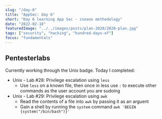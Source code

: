 ```yaml
---
slug: "/day-6"
title: "AppSec: day 6"
short: "Day 6 learning App Sec - zseano methodology"
date: "2022-02-18"
featuredImage: "../../images/posts/plan-2020/2020-plan.jpg"
tags: ["security", "hacking", "hundred-days-of"]
focus: "fundamentals"
---
```


## Pentesterlabs

Currently working through the Unix badge. Today I completed:

- Unix - Lab #28: Privilege escalation using `less`
  - Use `less` on a known file, then once in less use `:`
    to execute other commands as the user account you are sudoing
- Unix - Lab #29: Privilege escalation using `awk`
  - Read the contents of a file into `awk` by passing it as an arguent
  - Gain a shell by running the `system` command `awk 'BEGIN {system("/bin/bash")}'`
